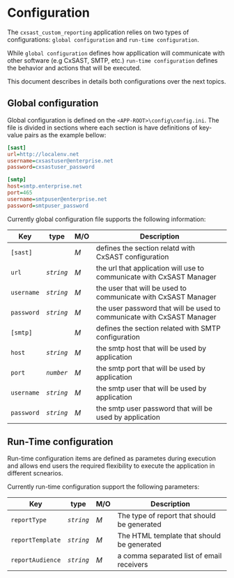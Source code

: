 # Configuration

The `cxsast_custom_reporting` application relies on two types of configurations: `global configuration` and `run-time configuration`.

While `global configuration` defines how appllication will communicate with other software (e.g CxSAST, SMTP, etc.) `run-time configuration` defines the behavior and actions that will be executed.

This document describes in details both configurations over the next topics.

## Global configuration

Global configuration is defined on the `<APP-ROOT>\config\config.ini`.
The file is divided in sections where each section is have definitions of key-value pairs as the example bellow:

```ini
[sast]
url=http://localenv.net
username=cxsastuser@enterprise.net
password=cxsastuser_password

[smtp]
host=smtp.enterprise.net
port=465
username=smtpuser@enterprise.net
password=smtpuser_password
```

Currently global configuration file supports the following information:

| Key        | type       | M/O | Description                                                            |
| ---------- | ---------- | --- | ---------------------------------------------------------------------- |
| `[sast]`   |            | _M_ | defines the section relatd with CxSAST configuration                   |
| `url`      | _`string`_ | _M_ | the url that application will use to communicate with CxSAST Manager   |
| `username` | _`string`_ | _M_ | the user that will be used to communicate with CxSAST Manager          |
| `password` | _`string`_ | _M_ | the user password that will be used to communicate with CxSAST Manager |
| `[smtp]`   |            | _M_ | defines the section related with SMTP configuration                    |
| `host`     | _`string`_ | _M_ | the smtp host that will be used by application                         |
| `port`     | _`number`_ | _M_ | the smtp port that will be used by application                         |
| `username` | _`string`_ | _M_ | the smtp user that will be used by application                         |
| `password` | _`string`_ | _M_ | the smtp user password that will be used by application                |

## Run-Time configuration

Run-time configuration items are defined as parametes during execution and allows end users the required flexibility to execute the application in different scnearios.

Currently run-time configuration support the following parameters:

| Key              | type       | M/O | Description                                 |
| ---------------- | ---------- | --- | ------------------------------------------- |
| `reportType`     | _`string`_ | _M_ | The type of report that should be generated |
| `reportTemplate` | _`string`_ | _M_ | The HTML template that should be generated  |
| `reportAudience` | _`string`_ | _M_ | a comma separated list of email receivers   |
